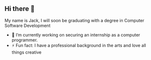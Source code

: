 ## Hi there 👋
My name is Jack, I will soon be graduating with a degree in Computer Software Development
- 🔭 I’m currently working on securing an internship as a computer programmer.
- ⚡ Fun fact: I have a professional background in the arts and love all things creative 

<!--
**lorenzje/lorenzje** is a ✨ _special_ ✨ repository because its `README.md` (this file) appears on your GitHub profile.

Here are some ideas to get you started:

- 🔭 I’m currently working on ...
- 🌱 I’m currently learning ...
- 👯 I’m looking to collaborate on ...
- 🤔 I’m looking for help with ...
- 💬 Ask me about ...
- 📫 How to reach me: ...
- 😄 Pronouns: ...
- ⚡ Fun fact: ...
-->
